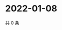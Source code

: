 # 2022-01-08

共 0 条

<!-- BEGIN WEIBO -->
<!-- 最后更新时间 Sat Jan 08 2022 00:18:36 GMT+0800 (China Standard Time) -->

<!-- END WEIBO -->
